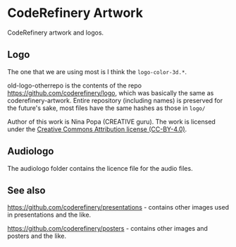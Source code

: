# CodeRefinery Artwork

CodeRefinery artwork and logos.

## Logo

The one that we are using most is I think the `logo-color-3d.*`.

old-logo-otherrepo is the contents of the repo
https://github.com/coderefinery/logo, which was basically the same as
coderefinery-artwork.  Entire repository (including names) is
preserved for the future's sake, most files have the same hashes as
those in `logo/`

Author of this work is Nina Popa (CREATIVE guru).
The work is licensed under the
[Creative Commons Attribution license (CC-BY-4.0)](https://creativecommons.org/licenses/by/4.0/).

## Audiologo 

The audiologo folder contains the licence file for the audio files.

## See also

https://github.com/coderefinery/presentations - contains other images
used in presentations and the like.


https://github.com/coderefinery/posters - contains other images and posters and the like.
